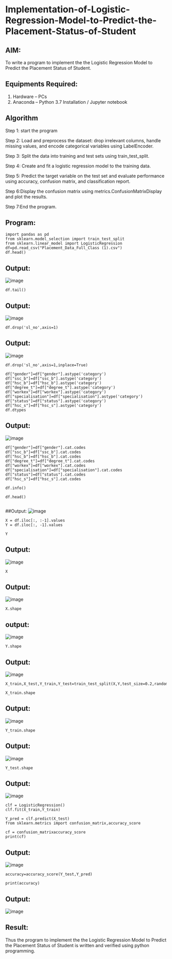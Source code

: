 # Implementation-of-Logistic-Regression-Model-to-Predict-the-Placement-Status-of-Student

## AIM:
To write a program to implement the the Logistic Regression Model to Predict the Placement Status of Student.

## Equipments Required:
1. Hardware – PCs
2. Anaconda – Python 3.7 Installation / Jupyter notebook

## Algorithm
Step 1: start the program

Step 2: Load and preprocess the dataset: drop irrelevant columns, handle missing values, and encode categorical variables using LabelEncoder.

Step 3: Split the data into training and test sets using train_test_split.

Step 4: Create and fit a logistic regression model to the training data.

Step 5: Predict the target variable on the test set and evaluate performance using accuracy, confusion matrix, and classification report.

Step 6:Display the confusion matrix using metrics.ConfusionMatrixDisplay and plot the results.

Step 7:End the program. 

## Program:
```
import pandas as pd 
from sklearn.model_selection import train_test_split
from sklearn.linear_model import LogisticRegression
df=pd.read_csv("Placement_Data_Full_Class (1).csv")
df.head()
```
## Output:
![image](https://github.com/user-attachments/assets/eb481be1-fb5b-44cb-8e8a-e56d1565f2b7)
```
df.tail()

```
## Output:

![image](https://github.com/user-attachments/assets/c7a79c9d-702a-4fb8-92cc-1140f14d728b)
```
df.drop('sl_no',axis=1)
```
## Output:
![image](https://github.com/user-attachments/assets/085673ac-08b9-44ca-9dec-08293fad8f15)
```
df.drop('sl_no',axis=1,inplace=True)
```
```
df["gender"]=df["gender"].astype('category')
df["ssc_b"]=df["ssc_b"].astype('category')
df["hsc_b"]=df["hsc_b"].astype('category')
df["degree_t"]=df["degree_t"].astype('category')
df["workex"]=df["workex"].astype('category')
df["specialisation"]=df["specialisation"].astype('category')
df["status"]=df["status"].astype('category')
df["hsc_s"]=df["hsc_s"].astype('category')
df.dtypes

```
## Output:
![image](https://github.com/user-attachments/assets/fbffd6a9-161b-4c2e-ae47-e2de55f9e58d)
```
df["gender"]=df["gender"].cat.codes
df["ssc_b"]=df["ssc_b"].cat.codes
df["hsc_b"]=df["hsc_b"].cat.codes
df["degree_t"]=df["degree_t"].cat.codes
df["workex"]=df["workex"].cat.codes
df["specialisation"]=df["specialisation"].cat.codes
df["status"]=df["status"].cat.codes
df["hsc_s"]=df["hsc_s"].cat.codes 

```
```
df.info()
```
```
df.head()


```
##Output:
![image](https://github.com/user-attachments/assets/5242d126-61b1-4861-a39d-4977bc414e07)

```
X = df.iloc[:, :-1].values
Y = df.iloc[:, -1].values

```
```
Y
```
## Output:
![image](https://github.com/user-attachments/assets/635b1f4b-716a-47de-9dfe-5859845d9321)
```
X
```
## Output:
![image](https://github.com/user-attachments/assets/c901dc0f-dc10-4b2c-8da1-67952864793d)
```
X.shape
```
## output:

![image](https://github.com/user-attachments/assets/651fb1e2-72a6-4855-af59-b0049eeec357)
```
Y.shape
```
## Output:
![image](https://github.com/user-attachments/assets/c645f546-2198-44ef-86b3-0f733d5467c5)
```
X_train,X_test,Y_train,Y_test=train_test_split(X,Y,test_size=0.2,random_state=1)
```
```
X_train.shape
```
## Output:
![image](https://github.com/user-attachments/assets/3fbbb773-3a2c-4652-abee-4e5be65bc40d)
```
Y_train.shape
```
## Output:
![image](https://github.com/user-attachments/assets/aac968e8-839d-453c-946a-4a6a9121f6ae)
```
Y_test.shape
```
## Output:
![image](https://github.com/user-attachments/assets/21900a5a-c8df-4e2d-a217-dafbfc220f7f)
```
clf = LogisticRegression()
clf.fit(X_train,Y_train)
```
```
Y_pred = clf.predict(X_test)
from sklearn.metrics import confusion_matrix,accuracy_score
```
```
cf = confusion_matrixaccuracy_score
print(cf)
```
## Output:
![image](https://github.com/user-attachments/assets/bd2bd303-5413-4bd5-9604-a3c77f9989b7)
```
accuracy=accuracy_score(Y_test,Y_pred)
```
```
print(accuracy)
```
## Output:
![image](https://github.com/user-attachments/assets/e284eb22-ce9a-44b0-a4a1-12b90505a45a)

## Result:
Thus the program to implement the the Logistic Regression Model to Predict the Placement Status of Student is written and verified using python programming.
